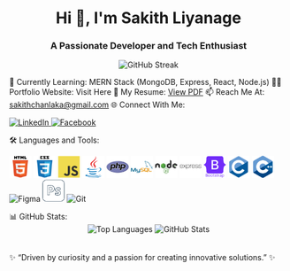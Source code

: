 <h1 align="center">Hi 👋, I'm Sakith Liyanage</h1> <h3 align="center">A Passionate Developer and Tech Enthusiast</h3> <p align="center"> <img src="https://github-readme-streak-stats.herokuapp.com/?user=sakithliyanage&theme=radical" alt="GitHub Streak" /> </p>

🌱 Currently Learning: MERN Stack (MongoDB, Express, React, Node.js)
👨‍💻 Portfolio Website: Visit Here
📄 My Resume: <a href="https://sakithliyanage.github.io/sakithliyanage.com/img/resume.pdf">View PDF</a>
📫 Reach Me At: sakithchanlaka@gmail.com
🌐 Connect With Me:
<p> <a href="https://linkedin.com/in/sakithchanlaka" target="_blank"> <img src="https://img.shields.io/badge/-LinkedIn-blue?style=for-the-badge&logo=linkedin" alt="LinkedIn" /> </a> <a href="https://fb.com/sakithchanlaka" target="_blank"> <img src="https://img.shields.io/badge/-Facebook-blue?style=for-the-badge&logo=facebook" alt="Facebook" /> </a> </p>
🛠️ Languages and Tools:
<p> <img src="https://raw.githubusercontent.com/devicons/devicon/master/icons/html5/html5-original-wordmark.svg" alt="HTML5" width="40" height="40"/> <img src="https://raw.githubusercontent.com/devicons/devicon/master/icons/css3/css3-original-wordmark.svg" alt="CSS3" width="40" height="40"/> <img src="https://raw.githubusercontent.com/devicons/devicon/master/icons/javascript/javascript-original.svg" alt="JavaScript" width="40" height="40"/> <img src="https://raw.githubusercontent.com/devicons/devicon/master/icons/java/java-original.svg" alt="Java" width="40" height="40"/> <img src="https://raw.githubusercontent.com/devicons/devicon/master/icons/php/php-original.svg" alt="PHP" width="40" height="40"/> <img src="https://raw.githubusercontent.com/devicons/devicon/master/icons/mysql/mysql-original-wordmark.svg" alt="MySQL" width="40" height="40"/> <img src="https://raw.githubusercontent.com/devicons/devicon/master/icons/nodejs/nodejs-original-wordmark.svg" alt="Node.js" width="40" height="40"/> <img src="https://raw.githubusercontent.com/devicons/devicon/master/icons/express/express-original-wordmark.svg" alt="Express.js" width="40" height="40"/> <img src="https://raw.githubusercontent.com/devicons/devicon/master/icons/bootstrap/bootstrap-plain-wordmark.svg" alt="Bootstrap" width="40" height="40"/> <img src="https://raw.githubusercontent.com/devicons/devicon/master/icons/c/c-original.svg" alt="C" width="40" height="40"/> <img src="https://raw.githubusercontent.com/devicons/devicon/master/icons/cplusplus/cplusplus-original.svg" alt="C++" width="40" height="40"/> <img src="https://www.vectorlogo.zone/logos/figma/figma-icon.svg" alt="Figma" width="40" height="40"/> <img src="https://raw.githubusercontent.com/devicons/devicon/master/icons/photoshop/photoshop-line.svg" alt="Photoshop" width="40" height="40"/> <img src="https://www.vectorlogo.zone/logos/git-scm/git-scm-icon.svg" alt="Git" width="40" height="40"/> </p>
📊 GitHub Stats:
<div align="center"> <img src="https://github-readme-stats.vercel.app/api/top-langs?username=sakithliyanage&show_icons=true&locale=en&layout=compact&theme=radical" alt="Top Languages" /> <img src="https://github-readme-stats.vercel.app/api?username=sakithliyanage&show_icons=true&locale=en&theme=radical" alt="GitHub Stats" /> </div>
<br><br>
✨ “Driven by curiosity and a passion for creating innovative solutions.” ✨
